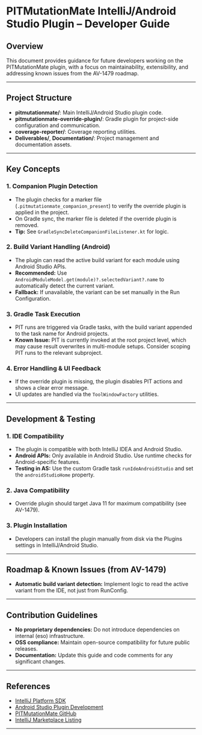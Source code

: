 # PITMutationMate IntelliJ/Android Studio Plugin – Developer Guide

## Overview

This document provides guidance for future developers working on the PITMutationMate plugin, with a focus on maintainability, extensibility, and addressing known issues from the AV-1479 roadmap.

---

## Project Structure

- **pitmutationmate/**: Main IntelliJ/Android Studio plugin code.
- **pitmutationmate-override-plugin/**: Gradle plugin for project-side configuration and communication.
- **coverage-reporter/**: Coverage reporting utilities.
- **Deliverables/**, **Documentation/**: Project management and documentation assets.

---

## Key Concepts

### 1. **Companion Plugin Detection**
- The plugin checks for a marker file (`.pitmutationmate_companion_present`) to verify the override plugin is applied in the project.
- On Gradle sync, the marker file is deleted if the override plugin is removed.
- **Tip:** See `GradleSyncDeleteCompanionFileListener.kt` for logic.

### 2. **Build Variant Handling (Android)**
- The plugin can read the active build variant for each module using Android Studio APIs.
- **Recommended:** Use `AndroidModuleModel.get(module)?.selectedVariant?.name` to automatically detect the current variant.
- **Fallback:** If unavailable, the variant can be set manually in the Run Configuration.

### 3. **Gradle Task Execution**
- PIT runs are triggered via Gradle tasks, with the build variant appended to the task name for Android projects.
- **Known Issue:** PIT is currently invoked at the root project level, which may cause result overwrites in multi-module setups. Consider scoping PIT runs to the relevant subproject.

### 4. **Error Handling & UI Feedback**
- If the override plugin is missing, the plugin disables PIT actions and shows a clear error message.
- UI updates are handled via the `ToolWindowFactory` utilities.

---

## Development & Testing

### 1. **IDE Compatibility**
- The plugin is compatible with both IntelliJ IDEA and Android Studio.
- **Android APIs:** Only available in Android Studio. Use runtime checks for Android-specific features.
- **Testing in AS:** Use the custom Gradle task `runIdeAndroidStudio` and set the `androidStudioHome` property.

### 2. **Java Compatibility**
- Override plugin should target Java 11 for maximum compatibility (see AV-1479).

### 3. **Plugin Installation**
- Developers can install the plugin manually from disk via the Plugins settings in IntelliJ/Android Studio.

---

## Roadmap & Known Issues (from AV-1479)

- **Automatic build variant detection:** Implement logic to read the active variant from the IDE, not just from RunConfig.
---

## Contribution Guidelines

- **No proprietary dependencies:** Do not introduce dependencies on internal (eso) infrastructure.
- **OSS compliance:** Maintain open-source compatibility for future public releases.
- **Documentation:** Update this guide and code comments for any significant changes.

---

## References

- [IntelliJ Platform SDK](https://plugins.jetbrains.com/docs/intellij/welcome.html)
- [Android Studio Plugin Development](https://developer.android.com/studio/write/plugins)
- [PITMutationMate GitHub](https://github.com/amosproj/amos2023ws02-pitest-ide-plugin)
- [IntelliJ Marketplace Listing](https://plugins.jetbrains.com/plugin/23575-pitmutationmate)

---